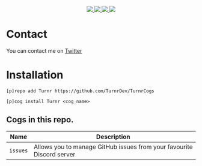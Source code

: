 <p align="center">
  <a href="https://github.com/Cog-Creators/Red-DiscordBot/tree/V3/develop">
    <img src="https://img.shields.io/badge/Red%20DiscordBot-V3.4-red.svg">
    </a>
  <a href="https://github.com/Rapptz/discord.py">
    <img src="https://img.shields.io/badge/Discord.py-V1.4-blue.svg">
    </a>
  <a href="https://github.com/ambv/black">
    <img src="https://img.shields.io/badge/code%20style-black-000000.svg">
    </a>
  <img src="https://github.com/TurnrDev/TurnrCogs/workflows/Lint%20&%20Style%20Check/badge.svg">
</p>

# Contact
You can contact me on [Twitter](https://www.twitter.com/TurnrDev)

# Installation
`[p]repo add Turnr https://github.com/TurnrDev/TurnrCogs`

`[p]cog install Turnr <cog_name>`

## Cogs in this repo.
| Name | Description |
| --- | --- |
| `issues` | Allows you to manage GitHub issues from your favourite Discord server |
